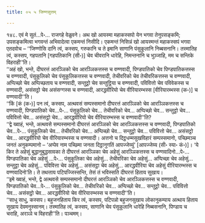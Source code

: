 ```yaml
---
title: ०५ ५ जिण्णसुत्तम्

---
```


१४८. एवं मे सुतं…पे॰… राजगहे वेळुवने। अथ खो आयस्मा महाकस्सपो येन भगवा तेनुपसङ्कमि; उपसङ्कमित्वा भगवन्तं अभिवादेत्वा एकमन्तं निसीदि। एकमन्तं निसिन्नं खो आयस्मन्तं महाकस्सपं भगवा एतदवोच – ‘‘जिण्णोसि दानि त्वं, कस्सप, गरुकानि च ते इमानि साणानि पंसुकूलानि निब्बसनानि। तस्मातिह त्वं, कस्सप, गहपतानि [गहपतिकानि (सी॰)] चेव चीवरानि धारेहि, निमन्तनानि च भुञ्जाहि, मम च सन्तिके विहराही’’ति।  
‘‘अहं खो, भन्ते, दीघरत्तं आरञ्ञिको चेव आरञ्ञिकत्तस्स च वण्णवादी, पिण्डपातिको चेव पिण्डपातिकत्तस्स च वण्णवादी, पंसुकूलिको चेव पंसुकूलिकत्तस्स च वण्णवादी, तेचीवरिको चेव तेचीवरिकत्तस्स च वण्णवादी, अप्पिच्छो चेव अप्पिच्छताय च वण्णवादी, सन्तुट्ठो चेव सन्तुट्ठिया च वण्णवादी, पविवित्तो चेव पविवेकस्स च वण्णवादी, असंसट्ठो चेव असंसग्गस्स च वण्णवादी, आरद्धवीरियो चेव वीरियारम्भस्स [वीरियारब्भस्स (क॰)] च वण्णवादी’’ति।  
‘‘किं [कं (क॰)] पन त्वं, कस्सप, अत्थवसं सम्पस्समानो दीघरत्तं आरञ्ञिको चेव आरञ्ञिकत्तस्स च वण्णवादी, पिण्डपातिको चेव…पे॰… पंसुकूलिको चेव… तेचीवरिको चेव… अप्पिच्छो चेव… सन्तुट्ठो चेव… पविवित्तो चेव… असंसट्ठो चेव… आरद्धवीरियो चेव वीरियारम्भस्स च वण्णवादी’’ति?  
‘‘द्वे ख्वाहं, भन्ते, अत्थवसे सम्पस्समानो दीघरत्तं आरञ्ञिको चेव आरञ्ञिकत्तस्स च वण्णवादी, पिण्डपातिको चेव…पे॰… पंसुकूलिको चेव… तेचीवरिको चेव… अप्पिच्छो चेव… सन्तुट्ठो चेव… पविवित्तो चेव… असंसट्ठो चेव… आरद्धवीरियो चेव वीरियारम्भस्स च वण्णवादी। अत्तनो च दिट्ठधम्मसुखविहारं सम्पस्समानो, पच्छिमञ्च जनतं अनुकम्पमानो – ‘अप्पेव नाम पच्छिमा जनता दिट्ठानुगतिं आपज्जेय्युं’ [आपज्जेय्य (सी॰ स्या॰ कं॰)]। ‘ये किर ते अहेसुं बुद्धानुबुद्धसावका ते दीघरत्तं आरञ्ञिका चेव अहेसुं आरञ्ञिकत्तस्स च वण्णवादिनो…पे॰… पिण्डपातिका चेव अहेसुं …पे॰… पंसुकूलिका चेव अहेसुं… तेचीवरिका चेव अहेसुं… अप्पिच्छा चेव अहेसुं… सन्तुट्ठा चेव अहेसुं… पविवित्ता चेव अहेसुं… असंसट्ठा चेव अहेसुं… आरद्धवीरिया चेव अहेसुं वीरियारम्भस्स च वण्णवादिनो’ति। ते तथत्ताय पटिपज्जिस्सन्ति, तेसं तं भविस्सति दीघरत्तं हिताय सुखाय।  
‘‘इमे ख्वाहं, भन्ते, द्वे अत्थवसे सम्पस्समानो दीघरत्तं आरञ्ञिको चेव आरञ्ञिकत्तस्स च वण्णवादी, पिण्डपातिको चेव…पे॰… पंसुकूलिको चेव… तेचीवरिको चेव… अप्पिच्छो चेव… सन्तुट्ठो चेव… पविवित्तो चेव… असंसट्ठो चेव… आरद्धवीरियो चेव वीरियारम्भस्स च वण्णवादी’’ति।  
‘‘साधु साधु, कस्सप। बहुजनहिताय किर त्वं, कस्सप, पटिपन्नो बहुजनसुखाय लोकानुकम्पाय अत्थाय हिताय सुखाय देवमनुस्सानम्। तस्मातिह त्वं, कस्सप, साणानि चेव पंसुकूलानि धारेहि निब्बसनानि, पिण्डाय च चराहि, अरञ्ञे च विहराही’’ति। पञ्चमम्।  

